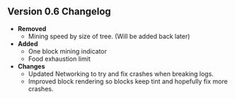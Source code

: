 ## Version 0.6 Changelog
* **Removed**
  * Mining speed by size of tree. (Will be added back later)
* **Added**
  * One block mining indicator
  * Food exhaustion limit
* **Changes**
  * Updated Networking to try and fix crashes when breaking logs.
  * Improved block rendering so blocks keep tint and hopefully fix more crashes.